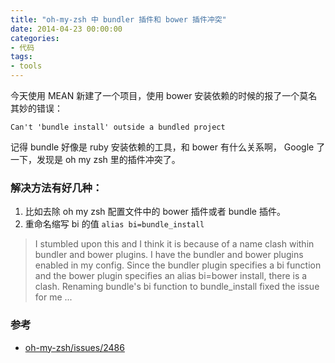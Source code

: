 ```yaml
---
title: "oh-my-zsh 中 bundler 插件和 bower 插件冲突"
date: 2014-04-23 00:00:00
categories:
- 代码
tags:
- tools
---
```


今天使用 MEAN 新建了一个项目，使用 bower 安装依赖的时候的报了一个莫名其妙的错误：

```
Can't 'bundle install' outside a bundled project
```

记得 bundle 好像是 ruby 安装依赖的工具，和 bower 有什么关系啊，
Google 了一下，发现是 oh my zsh 里的插件冲突了。

### 解决方法有好几种：

1. 比如去除 oh my zsh 配置文件中的 bower 插件或者 bundle 插件。
2. 重命名缩写 bi 的值 ```alias bi=bundle_install```


>I stumbled upon this and I think it is because of a name clash within bundler and bower plugins. I have the bundler and bower plugins enabled in my config. Since the bundler plugin specifies a bi function and the bower plugin specifies an alias bi=bower install, there is a clash. Renaming bundle's bi function to bundle_install fixed the issue for me ...


### 参考

- [oh-my-zsh/issues/2486](https://github.com/robbyrussell/oh-my-zsh/issues/2486)
